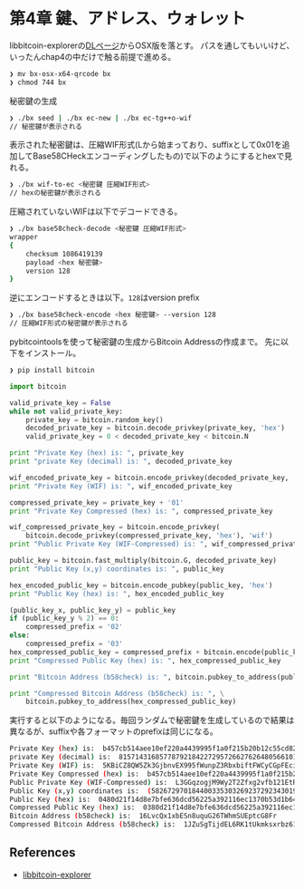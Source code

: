 # 第4章 鍵、アドレス、ウォレット

libbitcoin-explorerの[DLページ](https://github.com/libbitcoin/libbitcoin-explorer/wiki/Download-BX)からOSX版を落とす。
パスを通してもいいけど、いったんchap4の中だけで触る前提で進める。

```sh
❯ mv bx-osx-x64-qrcode bx
❯ chmod 744 bx
```

秘密鍵の生成

```sh
❯ ./bx seed | ./bx ec-new | ./bx ec-tg++o-wif
// 秘密鍵が表示される
```

表示された秘密鍵は、圧縮WIF形式(Lから始まっており、suffixとして0x01を追加してBase58CHeckエンコーディングしたもの)で以下のようにするとhexで見れる。

```sh
❯ ./bx wif-to-ec <秘密鍵 圧縮WIF形式>
// hexの秘密鍵が表示される
```

圧縮されていないWIFは以下でデコードできる。

```sh
❯ ./bx base58check-decode <秘密鍵 圧縮WIF形式>
wrapper
{
    checksum 1086419139
    payload <hex 秘密鍵>
    version 128
}
```

逆にエンコードするときは以下。`128`はversion prefix

```sh
❯ ./bx base58check-encode <hex 秘密鍵> --version 128
// 圧縮WIF形式の秘密鍵が表示される
```

pybitcointoolsを使って秘密鍵の生成からBitcoin Addressの作成まで。
先に以下をインストール。

```sh
❯ pip install bitcoin
```

```python
import bitcoin

valid_private_key = False
while not valid_private_key:
    private_key = bitcoin.random_key()
    decoded_private_key = bitcoin.decode_privkey(private_key, 'hex')
    valid_private_key = 0 < decoded_private_key < bitcoin.N

print "Private Key (hex) is: ", private_key
print "private Key (decimal) is: ", decoded_private_key

wif_encoded_private_key = bitcoin.encode_privkey(decoded_private_key, 'wif')
print "Private Key (WIF) is: ", wif_encoded_private_key

compressed_private_key = private_key + '01'
print "Private Key Compressed (hex) is: ", compressed_private_key

wif_compressed_private_key = bitcoin.encode_privkey(
    bitcoin.decode_privkey(compressed_private_key, 'hex'), 'wif')
print "Public Private Key (WIF-Compressed) is: ", wif_compressed_private_key

public_key = bitcoin.fast_multiply(bitcoin.G, decoded_private_key)
print "Public Key (x,y) coordinates is: ", public_key

hex_encoded_public_key = bitcoin.encode_pubkey(public_key, 'hex')
print "Public Key (hex) is: ", hex_encoded_public_key

(public_key_x, public_key_y) = public_key
if (public_key_y % 2) == 0:
    compressed_prefix = '02'
else:
    compressed_prefix = '03'
hex_compressed_public_key = compressed_prefix + bitcoin.encode(public_key_x, 16)
print "Compressed Public Key (hex) is: ", hex_compressed_public_key

print "Bitcoin Address (b58check) is: ", bitcoin.pubkey_to_address(public_key)

print "Compressed Bitcoin Address (b58check) is: ", \
    bitcoin.pubkey_to_address(hex_compressed_public_key)
```

実行すると以下のようになる。毎回ランダムで秘密鍵を生成しているので結果は異なるが、suffixや各フォーマットのprefixは同じになる。

```sh
Private Key (hex) is:  b457cb514aee10ef220a4439995f1a0f215b20b12c55cd82a17201fa2d1bfb5c
private Key (decimal) is:  81571431685778792184227295726627626480566101607618562145556148059429505071964
Private Key (WIF) is:  5KBiCZ8QW5Zk3GjbnvEX995fWunpZ3RbxbiftFWCyCGpFEciRPt
Private Key Compressed (hex) is:  b457cb514aee10ef220a4439995f1a0f215b20b12c55cd82a17201fa2d1bfb5c01
Public Private Key (WIF-Compressed) is:  L3GGqzogjM9Wy2T2Zfxg2vfb121EtRhbJQEvdD1uq2koXQDGW3Bp
Public Key (x,y) coordinates is:  (58267297018440033530326923729234301977737564316099172296358591600257564791929L, 109112151528072890448107021346230180838035048850803743098219832131836667287791L)
Public Key (hex) is:  0480d21f14d8e7bfe636dcd56225a392116ec1370b53d1b64c10e81b472405d479f13b4a0ba06cb79b44a86886c3b43195a99034c33ca17cca20b525810da4d8ef
Compressed Public Key (hex) is:  0380d21f14d8e7bfe636dcd56225a392116ec1370b53d1b64c10e81b472405d479
Bitcoin Address (b58check) is:  16LvcQx1xbESn8uquG26TWhmSUEptcG8Fr
Compressed Bitcoin Address (b58check) is:  1JZuSgTijdEL6RK1tUkmksxrbz61MmFV8k
```

## References
* [libbitcoin-explorer](https://github.com/libbitcoin/libbitcoin-explorer/wiki/)
